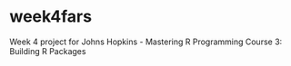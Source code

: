 # week4fars
Week 4 project for Johns Hopkins - Mastering R Programming Course 3: Building R Packages
